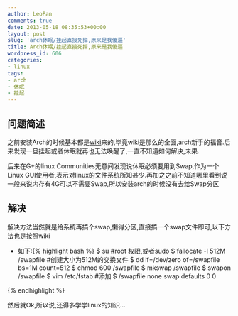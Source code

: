 ```yaml
---
author: LeoPan
comments: true
date: 2013-05-18 08:35:53+00:00
layout: post
slug: 'arch休眠/挂起直接死掉,原来是我傻逼'
title: Arch休眠/挂起直接死掉,原来是我傻逼
wordpress_id: 606
categories:
- linux
tags:
- arch
- 休眠
- 挂起
---
```


## 问题简述





之前安装Arch的时候基本都是[wiki](https://wiki.archlinux.org/index.php/Beginners%27_Guide)来的,毕竟wiki是那么的全面,arch新手的福音.后来发现一旦挂起或者休眠就再也无法唤醒了,一直不知道如何解决,未果.





后来在G+的linux Communities无意间发现说休眠必须要用到Swap,作为一个Linux GUI使用者,表示对linux的文件系统所知甚少.再加之之前不知道哪里看到说一般来说内存有4G可以不需要Swap,所以安装arch的时候没有去给Swap分区





## 解决





<!-- more -->
解决方法当然就是给系统再搞个swap,懒得分区,直接搞一个swap文件即可,以下方法也是按照wiki







  * 如下:{% highlight bash %}
$ su #root 权限,或者sudo
$ fallocate -l 512M /swapfile #创建大小为512M的交换文件
$ dd if=/dev/zero of=/swapfile bs=1M count=512
$ chmod 600 /swapfile
$ mkswap /swapfile
$ swapon /swapfile
$ vim /etc/fstab #添加
$ /swapfile none swap defaults 0 0

{% endhighlight %}





然后就Ok,所以说,还得多学学linux的知识...



